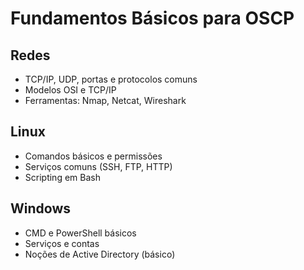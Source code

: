 # Fundamentos Básicos para OSCP

## Redes
- TCP/IP, UDP, portas e protocolos comuns
- Modelos OSI e TCP/IP
- Ferramentas: Nmap, Netcat, Wireshark

## Linux
- Comandos básicos e permissões
- Serviços comuns (SSH, FTP, HTTP)
- Scripting em Bash

## Windows
- CMD e PowerShell básicos
- Serviços e contas
- Noções de Active Directory (básico)

